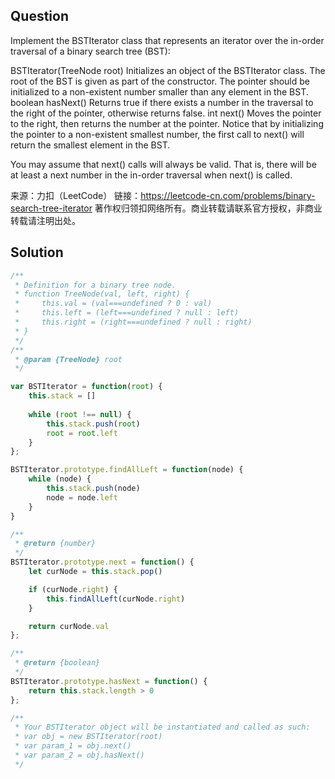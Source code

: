 ## Question
Implement the BSTIterator class that represents an iterator over the in-order traversal of a binary search tree (BST):

BSTIterator(TreeNode root) Initializes an object of the BSTIterator class. The root of the BST is given as part of the constructor. The pointer should be initialized to a non-existent number smaller than any element in the BST.
boolean hasNext() Returns true if there exists a number in the traversal to the right of the pointer, otherwise returns false.
int next() Moves the pointer to the right, then returns the number at the pointer.
Notice that by initializing the pointer to a non-existent smallest number, the first call to next() will return the smallest element in the BST.

You may assume that next() calls will always be valid. That is, there will be at least a next number in the in-order traversal when next() is called.

来源：力扣（LeetCode）
链接：https://leetcode-cn.com/problems/binary-search-tree-iterator
著作权归领扣网络所有。商业转载请联系官方授权，非商业转载请注明出处。

## Solution
```javascript
/**
 * Definition for a binary tree node.
 * function TreeNode(val, left, right) {
 *     this.val = (val===undefined ? 0 : val)
 *     this.left = (left===undefined ? null : left)
 *     this.right = (right===undefined ? null : right)
 * }
 */
/**
 * @param {TreeNode} root
 */

var BSTIterator = function(root) {
    this.stack = []
    
    while (root !== null) {
        this.stack.push(root)
        root = root.left
    }
};

BSTIterator.prototype.findAllLeft = function(node) {
    while (node) {
        this.stack.push(node)
        node = node.left
    } 
}

/**
 * @return {number}
 */
BSTIterator.prototype.next = function() {
    let curNode = this.stack.pop()

    if (curNode.right) {
        this.findAllLeft(curNode.right)
    }

    return curNode.val
};

/**
 * @return {boolean}
 */
BSTIterator.prototype.hasNext = function() {
    return this.stack.length > 0
};

/**
 * Your BSTIterator object will be instantiated and called as such:
 * var obj = new BSTIterator(root)
 * var param_1 = obj.next()
 * var param_2 = obj.hasNext()
 */
```